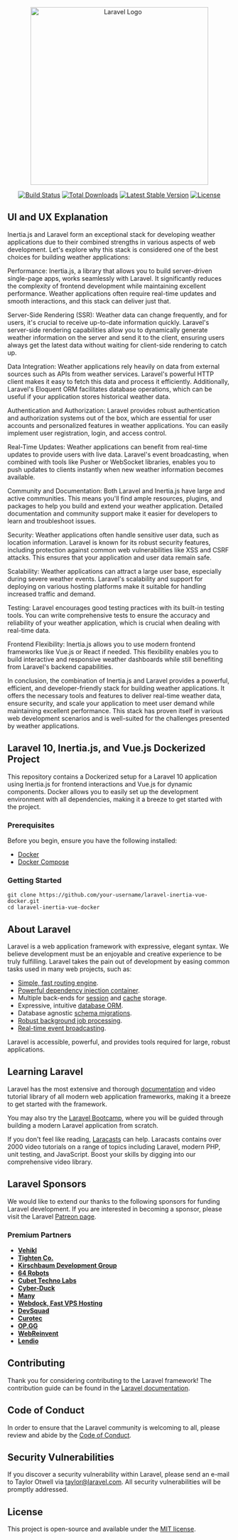 <p align="center"><a href="https://laravel.com" target="_blank"><img src="https://raw.githubusercontent.com/laravel/art/master/logo-lockup/5%20SVG/2%20CMYK/1%20Full%20Color/laravel-logolockup-cmyk-red.svg" width="400" alt="Laravel Logo"></a></p>

<p align="center">
<a href="https://github.com/laravel/framework/actions"><img src="https://github.com/laravel/framework/workflows/tests/badge.svg" alt="Build Status"></a>
<a href="https://packagist.org/packages/laravel/framework"><img src="https://img.shields.io/packagist/dt/laravel/framework" alt="Total Downloads"></a>
<a href="https://packagist.org/packages/laravel/framework"><img src="https://img.shields.io/packagist/v/laravel/framework" alt="Latest Stable Version"></a>
<a href="https://packagist.org/packages/laravel/framework"><img src="https://img.shields.io/packagist/l/laravel/framework" alt="License"></a>
</p>

## UI and UX Explanation

Inertia.js and Laravel form an exceptional stack for developing weather applications due to their combined strengths in various aspects of web development. Let's explore why this stack is considered one of the best choices for building weather applications:

Performance: Inertia.js, a library that allows you to build server-driven single-page apps, works seamlessly with Laravel. It significantly reduces the complexity of frontend development while maintaining excellent performance. Weather applications often require real-time updates and smooth interactions, and this stack can deliver just that.

Server-Side Rendering (SSR): Weather data can change frequently, and for users, it's crucial to receive up-to-date information quickly. Laravel's server-side rendering capabilities allow you to dynamically generate weather information on the server and send it to the client, ensuring users always get the latest data without waiting for client-side rendering to catch up.

Data Integration: Weather applications rely heavily on data from external sources such as APIs from weather services. Laravel's powerful HTTP client makes it easy to fetch this data and process it efficiently. Additionally, Laravel's Eloquent ORM facilitates database operations, which can be useful if your application stores historical weather data.

Authentication and Authorization: Laravel provides robust authentication and authorization systems out of the box, which are essential for user accounts and personalized features in weather applications. You can easily implement user registration, login, and access control.

Real-Time Updates: Weather applications can benefit from real-time updates to provide users with live data. Laravel's event broadcasting, when combined with tools like Pusher or WebSocket libraries, enables you to push updates to clients instantly when new weather information becomes available.

Community and Documentation: Both Laravel and Inertia.js have large and active communities. This means you'll find ample resources, plugins, and packages to help you build and extend your weather application. Detailed documentation and community support make it easier for developers to learn and troubleshoot issues.

Security: Weather applications often handle sensitive user data, such as location information. Laravel is known for its robust security features, including protection against common web vulnerabilities like XSS and CSRF attacks. This ensures that your application and user data remain safe.

Scalability: Weather applications can attract a large user base, especially during severe weather events. Laravel's scalability and support for deploying on various hosting platforms make it suitable for handling increased traffic and demand.

Testing: Laravel encourages good testing practices with its built-in testing tools. You can write comprehensive tests to ensure the accuracy and reliability of your weather application, which is crucial when dealing with real-time data.

Frontend Flexibility: Inertia.js allows you to use modern frontend frameworks like Vue.js or React if needed. This flexibility enables you to build interactive and responsive weather dashboards while still benefiting from Laravel's backend capabilities.

In conclusion, the combination of Inertia.js and Laravel provides a powerful, efficient, and developer-friendly stack for building weather applications. It offers the necessary tools and features to deliver real-time weather data, ensure security, and scale your application to meet user demand while maintaining excellent performance. This stack has proven itself in various web development scenarios and is well-suited for the challenges presented by weather applications.

## Laravel 10, Inertia.js, and Vue.js Dockerized Project

This repository contains a Dockerized setup for a Laravel 10 application using Inertia.js for frontend interactions and Vue.js for dynamic components. Docker allows you to easily set up the development environment with all dependencies, making it a breeze to get started with the project.

### Prerequisites

Before you begin, ensure you have the following installed:

- [Docker](https://docs.docker.com/get-docker/)
- [Docker Compose](https://docs.docker.com/compose/install/)

### Getting Started

```
git clone https://github.com/your-username/laravel-inertia-vue-docker.git
cd laravel-inertia-vue-docker
```

## About Laravel

Laravel is a web application framework with expressive, elegant syntax. We believe development must be an enjoyable and creative experience to be truly fulfilling. Laravel takes the pain out of development by easing common tasks used in many web projects, such as:

- [Simple, fast routing engine](https://laravel.com/docs/routing).
- [Powerful dependency injection container](https://laravel.com/docs/container).
- Multiple back-ends for [session](https://laravel.com/docs/session) and [cache](https://laravel.com/docs/cache) storage.
- Expressive, intuitive [database ORM](https://laravel.com/docs/eloquent).
- Database agnostic [schema migrations](https://laravel.com/docs/migrations).
- [Robust background job processing](https://laravel.com/docs/queues).
- [Real-time event broadcasting](https://laravel.com/docs/broadcasting).

Laravel is accessible, powerful, and provides tools required for large, robust applications.

## Learning Laravel

Laravel has the most extensive and thorough [documentation](https://laravel.com/docs) and video tutorial library of all modern web application frameworks, making it a breeze to get started with the framework.

You may also try the [Laravel Bootcamp](https://bootcamp.laravel.com), where you will be guided through building a modern Laravel application from scratch.

If you don't feel like reading, [Laracasts](https://laracasts.com) can help. Laracasts contains over 2000 video tutorials on a range of topics including Laravel, modern PHP, unit testing, and JavaScript. Boost your skills by digging into our comprehensive video library.

## Laravel Sponsors

We would like to extend our thanks to the following sponsors for funding Laravel development. If you are interested in becoming a sponsor, please visit the Laravel [Patreon page](https://patreon.com/taylorotwell).

### Premium Partners

- **[Vehikl](https://vehikl.com/)**
- **[Tighten Co.](https://tighten.co)**
- **[Kirschbaum Development Group](https://kirschbaumdevelopment.com)**
- **[64 Robots](https://64robots.com)**
- **[Cubet Techno Labs](https://cubettech.com)**
- **[Cyber-Duck](https://cyber-duck.co.uk)**
- **[Many](https://www.many.co.uk)**
- **[Webdock, Fast VPS Hosting](https://www.webdock.io/en)**
- **[DevSquad](https://devsquad.com)**
- **[Curotec](https://www.curotec.com/services/technologies/laravel/)**
- **[OP.GG](https://op.gg)**
- **[WebReinvent](https://webreinvent.com/?utm_source=laravel&utm_medium=github&utm_campaign=patreon-sponsors)**
- **[Lendio](https://lendio.com)**

## Contributing

Thank you for considering contributing to the Laravel framework! The contribution guide can be found in the [Laravel documentation](https://laravel.com/docs/contributions).

## Code of Conduct

In order to ensure that the Laravel community is welcoming to all, please review and abide by the [Code of Conduct](https://laravel.com/docs/contributions#code-of-conduct).

## Security Vulnerabilities

If you discover a security vulnerability within Laravel, please send an e-mail to Taylor Otwell via [taylor@laravel.com](mailto:taylor@laravel.com). All security vulnerabilities will be promptly addressed.

## License

This project is open-source and available under the [MIT license](https://opensource.org/licenses/MIT).
